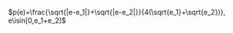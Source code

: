 <!--
 * @Description: 
 * @version: 
 * @Author: chenbh
 * @Date: 2021-04-13 15:19:27
 * @LastEditors: chenbh
 * @LastEditTime: 2021-04-13 15:29:45
-->
$p(e)=\frac{\sqrt{|e-e_1|}+\sqrt{|e-e_2|}}{4(\sqrt{e_1}+\sqrt{e_2})},  e\isin[0,e_1+e_2]$